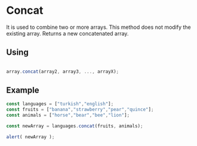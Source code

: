 # Concat

It is used to combine two or more arrays. This method does not modify the existing array. Returns a new concatenated array.

## Using
```javascript

array.concat(array2, array3, ..., arrayX);

```

## Example

```javascript
const languages = ["turkish","english"];
const fruits = ["banana","strawberry","pear","quince"];
const animals = ["horse","bear","bee","lion"];

const newArray = languages.concat(fruits, animals);

alert( newArray );
```

